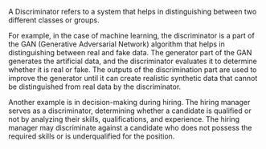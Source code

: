 A Discriminator refers to a system that helps in distinguishing between two different classes or groups. 

For example, in the case of machine learning, the discriminator is a part of the GAN (Generative Adversarial Network) algorithm that helps in distinguishing between real and fake data. The generator part of the GAN generates the artificial data, and the discriminator evaluates it to determine whether it is real or fake. The outputs of the discrimination part are used to improve the generator until it can create realistic synthetic data that cannot be distinguished from real data by the discriminator. 

Another example is in decision-making during hiring. The hiring manager serves as a discriminator, determining whether a candidate is qualified or not by analyzing their skills, qualifications, and experience. The hiring manager may discriminate against a candidate who does not possess the required skills or is underqualified for the position.